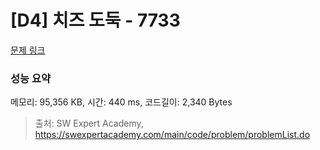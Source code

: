# [D4] 치즈 도둑 - 7733 

[문제 링크](https://swexpertacademy.com/main/code/problem/problemDetail.do?contestProbId=AWrDOdQqRCUDFARG) 

### 성능 요약

메모리: 95,356 KB, 시간: 440 ms, 코드길이: 2,340 Bytes



> 출처: SW Expert Academy, https://swexpertacademy.com/main/code/problem/problemList.do
